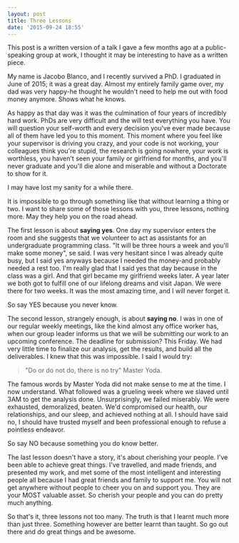 ```yaml
---
layout: post
title: Three Lessons
date: '2015-09-24 18:55'
---
```


This post is a written version of a talk I gave a few months ago at a public-speaking group at work, I thought it may be interesting to have as a written piece.

My name is Jacobo Blanco, and I recently survived a PhD. I graduated in June of 2015; it was a great day. Almost my entirely family game over, my dad was very happy-he thought he wouldn't need to help me out with food money anymore. Shows what he knows.

As happy as that day was it was the culmination of four years of incredibly hard work. PhDs are very difficult and the will test everything you have. You will question your self-worth and every decision you've ever made because all of them have led you to this moment. This moment where you feel like your supervisor is driving you crazy, and your code is not working, your colleagues think you're stupid, the research is going nowhere, your work is worthless, you haven't seen your family or girlfriend for months, and you'll never graduate and you'll die alone and miserable and without a Doctorate to show for it.

I may have lost my sanity for a while there.

It is impossible to go through something like that without learning a thing or two. I want to share some of those lessons with you, three lessons, nothing more. May they help you on the road ahead.

The first lesson is about **saying yes**. One day my supervisor enters the room and she suggests that we volunteer to act as assistants for an undergraduate programming class. "It will be three hours a week and you'll make some money", se said. I was very hesitant since I was already quite busy, but I said yes anyways because I needed the money-and probably needed a rest too. I'm really glad that I said yes that day because in the class was a girl. And that girl became my girlfriend weeks later. A year later we both got to fulfill one of our lifelong dreams and visit Japan. We were there for two weeks. It was the most amazing time, and I will never forget it.

So say YES because you never know.

The second lesson, strangely enough, is about **saying no**. I was in one of our regular weekly meetings, like the kind almost any office worker has, when our group leader informs us that we will be submitting our work to an upcoming conference. The deadline for submission? This Friday. We had very little time to finalize our analysis, get the results, and build all the deliverables. I knew that this was impossible. I said I would try:

> "Do or do not do, there is no try" Master Yoda.

The famous words by Master Yoda did not make sense to me at the time. I now understand. What followed was a grueling week where we slaved until 3AM to get the analysis done. Unsurprisingly, we failed miserably. We were exhausted, demoralized, beaten. We'd compromised our health, our relationships, and our sleep, and achieved nothing at all. I should have said no, I should have trusted myself and been professional enough to refuse a pointless endeavor.

So say NO because something you do know better.

The last lesson doesn't have a story, it's about cherishing your people. I've been able to achieve great things. I've travelled, and made friends, and presented my work, and met some of the most intelligent and interesting people all because I had great friends and family to support me. You will not get anywhere without people to cheer you on and support you. They are your MOST valuable asset. So cherish your people and you can do pretty much anything.

So that's it, three lessons not too many. The truth is that I learnt much more than just three. Something however are better learnt than taught. So go out there and do great things and be awesome.
